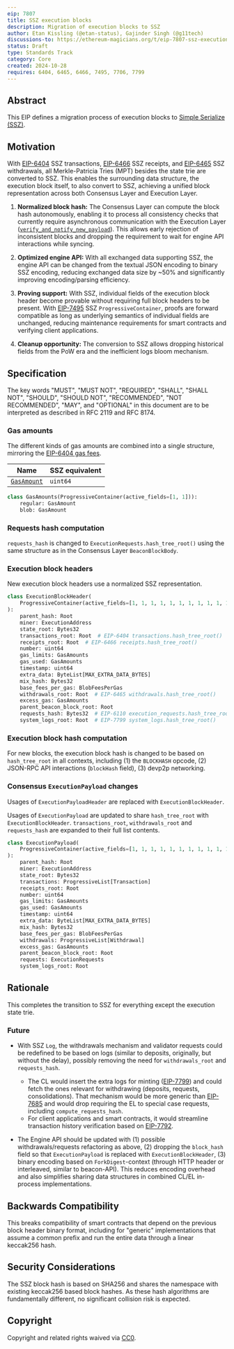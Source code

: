 ```yaml
---
eip: 7807
title: SSZ execution blocks
description: Migration of execution blocks to SSZ
author: Etan Kissling (@etan-status), Gajinder Singh (@g11tech)
discussions-to: https://ethereum-magicians.org/t/eip-7807-ssz-execution-blocks/21580
status: Draft
type: Standards Track
category: Core
created: 2024-10-28
requires: 6404, 6465, 6466, 7495, 7706, 7799
---
```


## Abstract

This EIP defines a migration process of execution blocks to [Simple Serialize (SSZ)](https://github.com/ethereum/consensus-specs/blob/b5c3b619887c7850a8c1d3540b471092be73ad84/ssz/simple-serialize.md).

## Motivation

With [EIP-6404](./eip-6404.md) SSZ transactions, [EIP-6466](./eip-6466.md) SSZ receipts, and [EIP-6465](./eip-6465.md) SSZ withdrawals, all Merkle-Patricia Tries (MPT) besides the state trie are converted to SSZ. This enables the surrounding data structure, the execution block itself, to also convert to SSZ, achieving a unified block representation across both Consensus Layer and Execution Layer.

1. **Normalized block hash:** The Consensus Layer can compute the block hash autonomously, enabling it to process all consistency checks that currently require asynchronous communication with the Execution Layer ([`verify_and_notify_new_payload`](https://github.com/ethereum/consensus-specs/blob/b5c3b619887c7850a8c1d3540b471092be73ad84/specs/electra/beacon-chain.md#modified-verify_and_notify_new_payload)). This allows early rejection of inconsistent blocks and dropping the requirement to wait for engine API interactions while syncing.

2. **Optimized engine API:** With all exchanged data supporting SSZ, the engine API can be changed from the textual JSON encoding to binary SSZ encoding, reducing exchanged data size by ~50% and significantly improving encoding/parsing efficiency.

3. **Proving support:** With SSZ, individual fields of the execution block header become provable without requiring full block headers to be present. With [EIP-7495](./eip-7495.md) SSZ `ProgressiveContainer`, proofs are forward compatible as long as underlying semantics of individual fields are unchanged, reducing maintenance requirements for smart contracts and verifying client applications.

4. **Cleanup opportunity:** The conversion to SSZ allows dropping historical fields from the PoW era and the inefficient logs bloom mechanism.

## Specification

The key words "MUST", "MUST NOT", "REQUIRED", "SHALL", "SHALL NOT", "SHOULD", "SHOULD NOT", "RECOMMENDED", "NOT RECOMMENDED", "MAY", and "OPTIONAL" in this document are to be interpreted as described in RFC 2119 and RFC 8174.

### Gas amounts

The different kinds of gas amounts are combined into a single structure, mirroring the [EIP-6404 gas fees](./eip-6404.md#gas-fees).

| Name | SSZ equivalent |
| - | - |
| [`GasAmount`](./eip-6404.md#normalized-transactions) | `uint64` |

```python
class GasAmounts(ProgressiveContainer(active_fields=[1, 1])):
    regular: GasAmount
    blob: GasAmount
```

### Requests hash computation

`requests_hash` is changed to `ExecutionRequests.hash_tree_root()` using the same structure as in the Consensus Layer `BeaconBlockBody`.

### Execution block headers

New execution block headers use a normalized SSZ representation.

```python
class ExecutionBlockHeader(
    ProgressiveContainer(active_fields=[1, 1, 1, 1, 1, 1, 1, 1, 1, 1, 1, 1, 1, 1, 1, 1, 1])
):
    parent_hash: Root
    miner: ExecutionAddress
    state_root: Bytes32
    transactions_root: Root  # EIP-6404 transactions.hash_tree_root()
    receipts_root: Root  # EIP-6466 receipts.hash_tree_root()
    number: uint64
    gas_limits: GasAmounts
    gas_used: GasAmounts
    timestamp: uint64
    extra_data: ByteList[MAX_EXTRA_DATA_BYTES]
    mix_hash: Bytes32
    base_fees_per_gas: BlobFeesPerGas
    withdrawals_root: Root  # EIP-6465 withdrawals.hash_tree_root()
    excess_gas: GasAmounts
    parent_beacon_block_root: Root
    requests_hash: Bytes32  # EIP-6110 execution_requests.hash_tree_root()
    system_logs_root: Root  # EIP-7799 system_logs.hash_tree_root()
```

### Execution block hash computation

For new blocks, the execution block hash is changed to be based on `hash_tree_root` in all contexts, including (1) the `BLOCKHASH` opcode, (2) JSON-RPC API interactions (`blockHash` field), (3) devp2p networking.

### Consensus `ExecutionPayload` changes

Usages of `ExecutionPayloadHeader` are replaced with `ExecutionBlockHeader`.

Usages of `ExecutionPayload` are updated to share `hash_tree_root` with `ExecutionBlockHeader`. `transactions_root`, `withdrawals_root` and `requests_hash` are expanded to their full list contents.

```python
class ExecutionPayload(
    ProgressiveContainer(active_fields=[1, 1, 1, 1, 1, 1, 1, 1, 1, 1, 1, 1, 1, 1, 1, 1, 1])
):
    parent_hash: Root
    miner: ExecutionAddress
    state_root: Bytes32
    transactions: ProgressiveList[Transaction]
    receipts_root: Root
    number: uint64
    gas_limits: GasAmounts
    gas_used: GasAmounts
    timestamp: uint64
    extra_data: ByteList[MAX_EXTRA_DATA_BYTES]
    mix_hash: Bytes32
    base_fees_per_gas: BlobFeesPerGas
    withdrawals: ProgressiveList[Withdrawal]
    excess_gas: GasAmounts
    parent_beacon_block_root: Root
    requests: ExecutionRequests
    system_logs_root: Root
```

## Rationale

This completes the transition to SSZ for everything except the execution state trie.

### Future

- With SSZ `Log`, the withdrawals mechanism and validator requests could be redefined to be based on logs (similar to deposits, originally, but without the delay), possibly removing the need for `withdrawals_root` and `requests_hash`.
  - The CL would insert the extra logs for minting ([EIP-7799](./eip-7799.md)) and could fetch the ones relevant for withdrawing (deposits, requests, consolidations). That mechanism would be more generic than [EIP-7685](./eip-7685.md) and would drop requiring the EL to special case requests, including `compute_requests_hash`.
  - For client applications and smart contracts, it would streamline transaction history verification based on [EIP-7792](./eip-7792.md).

- The Engine API should be updated with (1) possible withdrawals/requests refactoring as above, (2) dropping the `block_hash` field so that `ExecutionPayload` is replaced with `ExecutionBlockHeader`, (3) binary encoding based on `ForkDigest`-context (through HTTP header or interleaved, similar to beacon-API). This reduces encoding overhead and also simplifies sharing data structures in combined CL/EL in-process implementations.

## Backwards Compatibility

This breaks compatibility of smart contracts that depend on the previous block header binary format, including for "generic" implementations that assume a common prefix and run the entire data through a linear keccak256 hash.

## Security Considerations

The SSZ block hash is based on SHA256 and shares the namespace with existing keccak256 based block hashes. As these hash algorithms are fundamentally different, no significant collision risk is expected.

## Copyright

Copyright and related rights waived via [CC0](../LICENSE.md).
